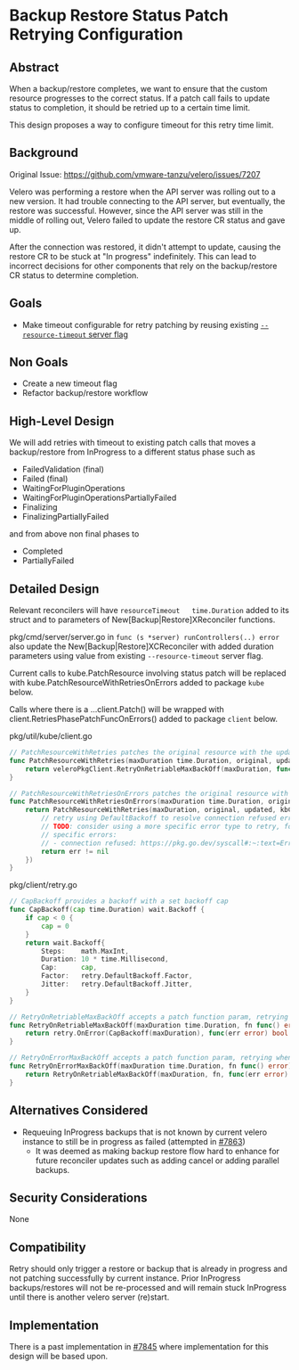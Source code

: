# Backup Restore Status Patch Retrying Configuration

## Abstract
When a backup/restore completes, we want to ensure that the custom resource progresses to the correct status.
If a patch call fails to update status to completion, it should be retried up to a certain time limit.

This design proposes a way to configure timeout for this retry time limit.

## Background
Original Issue: https://github.com/vmware-tanzu/velero/issues/7207

Velero was performing a restore when the API server was rolling out to a new version.
It had trouble connecting to the API server, but eventually, the restore was successful.
However, since the API server was still in the middle of rolling out, Velero failed to update the restore CR status and gave up.

After the connection was restored, it didn't attempt to update, causing the restore CR to be stuck at "In progress" indefinitely.
This can lead to incorrect decisions for other components that rely on the backup/restore CR status to determine completion.

## Goals
- Make timeout configurable for retry patching by reusing existing [`--resource-timeout` server flag](https://github.com/vmware-tanzu/velero/blob/d9ca14747925630664c9e4f85a682b5fc356806d/pkg/cmd/server/server.go#L245)

## Non Goals
- Create a new timeout flag
- Refactor backup/restore workflow


## High-Level Design
We will add retries with timeout to existing patch calls that moves a backup/restore from InProgress to a different status phase such as
- FailedValidation (final)
- Failed (final)
- WaitingForPluginOperations
- WaitingForPluginOperationsPartiallyFailed
- Finalizing
- FinalizingPartiallyFailed

and from above non final phases to
- Completed
- PartiallyFailed

## Detailed Design
Relevant reconcilers will have `resourceTimeout   time.Duration` added to its struct and to parameters of New[Backup|Restore]XReconciler functions.

pkg/cmd/server/server.go in `func (s *server) runControllers(..) error` also update the New[Backup|Restore]XCReconciler with added duration parameters using value from existing `--resource-timeout` server flag.

Current calls to kube.PatchResource involving status patch will be replaced with kube.PatchResourceWithRetriesOnErrors added to package `kube` below.

Calls where there is a ...client.Patch() will be wrapped with client.RetriesPhasePatchFuncOnErrors() added to package `client` below.

pkg/util/kube/client.go
```go
// PatchResourceWithRetries patches the original resource with the updated resource, retrying when the provided retriable function returns true.
func PatchResourceWithRetries(maxDuration time.Duration, original, updated client.Object, kbClient client.Client, retriable func(error) bool) error {
	return veleroPkgClient.RetryOnRetriableMaxBackOff(maxDuration, func() error { return PatchResource(original, updated, kbClient) }, retriable)
}

// PatchResourceWithRetriesOnErrors patches the original resource with the updated resource, retrying when the operation returns an error.
func PatchResourceWithRetriesOnErrors(maxDuration time.Duration, original, updated client.Object, kbClient client.Client) error {
	return PatchResourceWithRetries(maxDuration, original, updated, kbClient, func(err error) bool {
		// retry using DefaultBackoff to resolve connection refused error that may occur when the server is under heavy load
		// TODO: consider using a more specific error type to retry, for now, we retry on all errors
		// specific errors:
		// - connection refused: https://pkg.go.dev/syscall#:~:text=Errno(0x67)-,ECONNREFUSED,-%3D%20Errno(0x6f
		return err != nil
	})
}
```

pkg/client/retry.go
```go
// CapBackoff provides a backoff with a set backoff cap
func CapBackoff(cap time.Duration) wait.Backoff {
	if cap < 0 {
		cap = 0
	}
	return wait.Backoff{
		Steps:    math.MaxInt,
		Duration: 10 * time.Millisecond,
		Cap:      cap,
		Factor:   retry.DefaultBackoff.Factor,
		Jitter:   retry.DefaultBackoff.Jitter,
	}
}

// RetryOnRetriableMaxBackOff accepts a patch function param, retrying when the provided retriable function returns true.
func RetryOnRetriableMaxBackOff(maxDuration time.Duration, fn func() error, retriable func(error) bool) error {
	return retry.OnError(CapBackoff(maxDuration), func(err error) bool { return retriable(err) }, fn)
}

// RetryOnErrorMaxBackOff accepts a patch function param, retrying when the error is not nil.
func RetryOnErrorMaxBackOff(maxDuration time.Duration, fn func() error) error {
	return RetryOnRetriableMaxBackOff(maxDuration, fn, func(err error) bool { return err != nil })
}
```

## Alternatives Considered
 - Requeuing InProgress backups that is not known by current velero instance to still be in progress as failed (attempted in [#7863](https://github.com/vmware-tanzu/velero/pull/7863))
    - It was deemed as making backup restore flow hard to enhance for future reconciler updates such as adding cancel or adding parallel backups.

## Security Considerations
None

## Compatibility
Retry should only trigger a restore or backup that is already in progress and not patching successfully by current instance. Prior InProgress backups/restores will not be re-processed and will remain stuck InProgress until there is another velero server (re)start.

## Implementation
There is a past implementation in [#7845](https://github.com/vmware-tanzu/velero/pull/7845/) where implementation for this design will be based upon.

